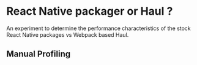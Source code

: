# React Native packager or Haul ? 

An experiment to determine the performance characteristics of the stock React Native packages vs Webpack based Haul. 

## Manual Profiling

